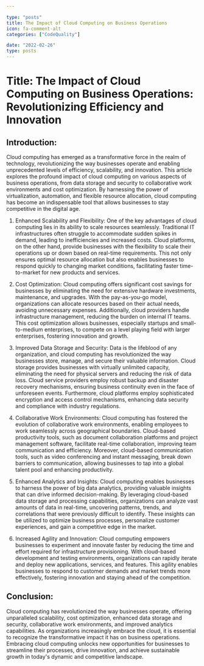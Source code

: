 ```yaml
---

type: "posts"
title: The Impact of Cloud Computing on Business Operations
icon: fa-comment-alt
categories: ["CodeQuality"]

date: "2022-02-26"
type: posts
---
```



# Title: The Impact of Cloud Computing on Business Operations: Revolutionizing Efficiency and Innovation

## Introduction:

Cloud computing has emerged as a transformative force in the realm of technology, revolutionizing the way businesses operate and enabling unprecedented levels of efficiency, scalability, and innovation. This article explores the profound impact of cloud computing on various aspects of business operations, from data storage and security to collaborative work environments and cost optimization. By harnessing the power of virtualization, automation, and flexible resource allocation, cloud computing has become an indispensable tool that allows businesses to stay competitive in the digital age.

1. Enhanced Scalability and Flexibility:
   One of the key advantages of cloud computing lies in its ability to scale resources seamlessly. Traditional IT infrastructures often struggle to accommodate sudden spikes in demand, leading to inefficiencies and increased costs. Cloud platforms, on the other hand, provide businesses with the flexibility to scale their operations up or down based on real-time requirements. This not only ensures optimal resource allocation but also enables businesses to respond quickly to changing market conditions, facilitating faster time-to-market for new products and services.

2. Cost Optimization:
   Cloud computing offers significant cost savings for businesses by eliminating the need for extensive hardware investments, maintenance, and upgrades. With the pay-as-you-go model, organizations can allocate resources based on their actual needs, avoiding unnecessary expenses. Additionally, cloud providers handle infrastructure management, reducing the burden on internal IT teams. This cost optimization allows businesses, especially startups and small-to-medium enterprises, to compete on a level playing field with larger enterprises, fostering innovation and growth.

3. Improved Data Storage and Security:
   Data is the lifeblood of any organization, and cloud computing has revolutionized the way businesses store, manage, and secure their valuable information. Cloud storage provides businesses with virtually unlimited capacity, eliminating the need for physical servers and reducing the risk of data loss. Cloud service providers employ robust backup and disaster recovery mechanisms, ensuring business continuity even in the face of unforeseen events. Furthermore, cloud platforms employ sophisticated encryption and access control mechanisms, enhancing data security and compliance with industry regulations.

4. Collaborative Work Environments:
   Cloud computing has fostered the evolution of collaborative work environments, enabling employees to work seamlessly across geographical boundaries. Cloud-based productivity tools, such as document collaboration platforms and project management software, facilitate real-time collaboration, improving team communication and efficiency. Moreover, cloud-based communication tools, such as video conferencing and instant messaging, break down barriers to communication, allowing businesses to tap into a global talent pool and enhancing productivity.

5. Enhanced Analytics and Insights:
   Cloud computing enables businesses to harness the power of big data analytics, providing valuable insights that can drive informed decision-making. By leveraging cloud-based data storage and processing capabilities, organizations can analyze vast amounts of data in real-time, uncovering patterns, trends, and correlations that were previously difficult to identify. These insights can be utilized to optimize business processes, personalize customer experiences, and gain a competitive edge in the market.

6. Increased Agility and Innovation:
   Cloud computing empowers businesses to experiment and innovate faster by reducing the time and effort required for infrastructure provisioning. With cloud-based development and testing environments, organizations can rapidly iterate and deploy new applications, services, and features. This agility enables businesses to respond to customer demands and market trends more effectively, fostering innovation and staying ahead of the competition.

## Conclusion:

Cloud computing has revolutionized the way businesses operate, offering unparalleled scalability, cost optimization, enhanced data storage and security, collaborative work environments, and improved analytics capabilities. As organizations increasingly embrace the cloud, it is essential to recognize the transformative impact it has on business operations. Embracing cloud computing unlocks new opportunities for businesses to streamline their processes, drive innovation, and achieve sustainable growth in today's dynamic and competitive landscape.
